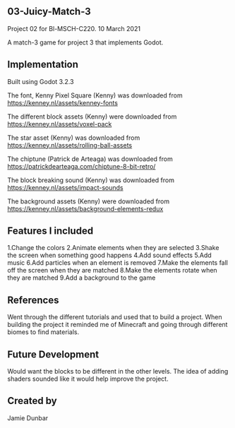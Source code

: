 ## 03-Juicy-Match-3
Project 02 for Bl-MSCH-C220. 10 March 2021

A match-3 game for project 3 that implements Godot.

## Implementation
Built using Godot 3.2.3

The font, Kenny Pixel Square (Kenny) was downloaded from
https://kenney.nl/assets/kenney-fonts

The different block assets (Kenny) were downloaded from
https://kenney.nl/assets/voxel-pack

The star asset (Kenny) was downloaded from
https://kenney.nl/assets/rolling-ball-assets

The chiptune (Patrick de Arteaga) was downloaded from
https://patrickdearteaga.com/chiptune-8-bit-retro/

The block breaking sound (Kenny) was downloaded from
https://kenney.nl/assets/impact-sounds

The background assets (Kenny) were downloaded from
https://kenney.nl/assets/background-elements-redux

## Features I included
1.Change the colors
2.Animate elements when they are selected
3.Shake the screen when something good happens
4.Add sound effects
5.Add music
6.Add particles when an element is removed
7.Make the elements fall off the screen when they are matched
8.Make the elements rotate when they are matched
9.Add a background to the game

## References
Went through the different tutorials and used that to build a project.
When building the project it reminded me of Minecraft and going through 
different biomes to find materials.

## Future Development
Would want the blocks to be different in the other levels. The idea of 
adding shaders sounded like it would help improve the project.

## Created by
Jamie Dunbar


